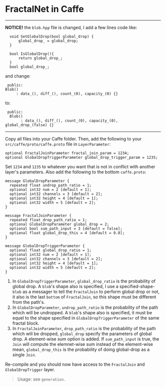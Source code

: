 FractalNet in Caffe
===================

-----------------------
**NOTICE!**
the `blob.hpp` file is changed, I add a few lines code like:
```
  void SetGlobalDrop(bool global_drop) {
      global_drop_ = global_drop;
  }

  bool IsGlobalDrop(){
      return global_drop_;
  }
  bool global_drop_;
  ```
  and change:
  ```
   public:
  Blob()
       : data_(), diff_(), count_(0), capacity_(0) {}
```
to:
```
 public:
  Blob()
       : data_(), diff_(), count_(0), capacity_(0), global_drop_(false) {}
```

 -------------------
 
Copy all files into your Caffe folder. Then, add the following to your ``src/caffe/proto/caffe.proto`` file in ``LayerParameter``:

    optional FractalJoinParameter fractal_join_param = 1234;
	optional GlobalDropTriggerParameter global_drop_trigger_param = 1235;

Set ``1234`` and ``1235`` to whatever you want that is not in conflict with another layer's parameters. Also add the following to the bottom ``caffe.proto``:
```
message GlobalDropParameter {
  repeated float undrop_path_ratio = 1;
  optional int32 num = 2 [default = 1];
  optional int32 channels = 3 [default = 2];
  optional int32 height = 4 [default = 1];
  optional int32 width = 5 [default = 2];
}

message FractalJoinParameter {
  repeated float drop_path_ratio = 1;
  optional GlobalDropParameter global_drop = 2;
  optional bool sum_path_input = 3 [default = false];
  optional float global_drop_this = 4 [default = 0.0];
}

message GlobalDropTriggerParameter {
  optional float global_drop_ratio = 1;
  optional int32 num = 2 [default = 1];
  optional int32 channels = 3 [default = 2];
  optional int32 height = 4 [default = 1];
  optional int32 width = 5 [default = 2];
}
```
1. In `GlobalDropTriggerParameter`, `global_drop_ratio` is the probability of global drop. A `blob`'s shape also is specified, I use a specified-shape-`blob` as a messager to tell the `FractalJoin` to perform global drop or not, it also is the last `bottom` of `FractalJoin`, so this shape must be different from the path's.
2. In `GlobalDropParameter`, `undrop_path_ratio` is the probability of the path which will be undropped. A `blob`'s shape also is specified, it must be equel to the shape specified in `GlobalDropTriggerParameter` of the same fractal block.
3. In `FractalJoinParameter`, `drop_path_ratio` is the probability of the path which will be dropped, `global_drop` specify the parameters of global drop. A element-wise sum option is added. If `sum_path_input` is true, the `Join` will compute the elemnet-wise sum instead of the element-wise mean, `global_drop_this`  is the probability of doing global-drop as a single `Join`.

Re-compile and you should now have access to the ``FractalJoin`` and  ``GlobalDropTrigger`` layer.

> Usage: see `generation`.
